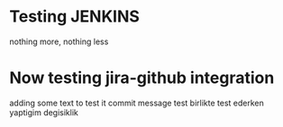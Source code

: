 # Testing JENKINS
nothing more, nothing less

# Now testing jira-github integration
adding some text to test it
commit message test
birlikte test ederken yaptigim degisiklik
